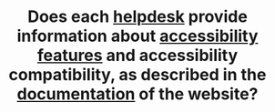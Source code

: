 ---
title: Does each [helpdesk](#helpdesk) provide information about [accessibility features](#accessibility-feature) and accessibility compatibility, as described in the [documentation](#documentation) of the website?
---